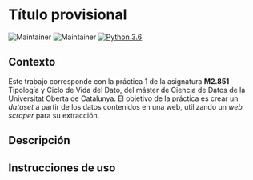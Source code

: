 # Título provisional

![Maintainer](https://img.shields.io/badge/maintainer-plazarotello-blue) ![Maintainer](https://img.shields.io/badge/maintainer-alba620-blue) [![Python 3.6](https://img.shields.io/badge/python-3.9-blue.svg)](https://www.python.org/downloads/release/python-3910/)

## Contexto

Este trabajo corresponde con la práctica 1 de la asignatura **M2.851** Tipología y Ciclo de Vida del Dato, del máster de Ciencia de Datos de la Universitat Oberta de Catalunya. El objetivo de la práctica es crear un *dataset* a partir de los datos contenidos en una web, utilizando un *web scraper* para su extracción.

## Descripción

## Instrucciones de uso
